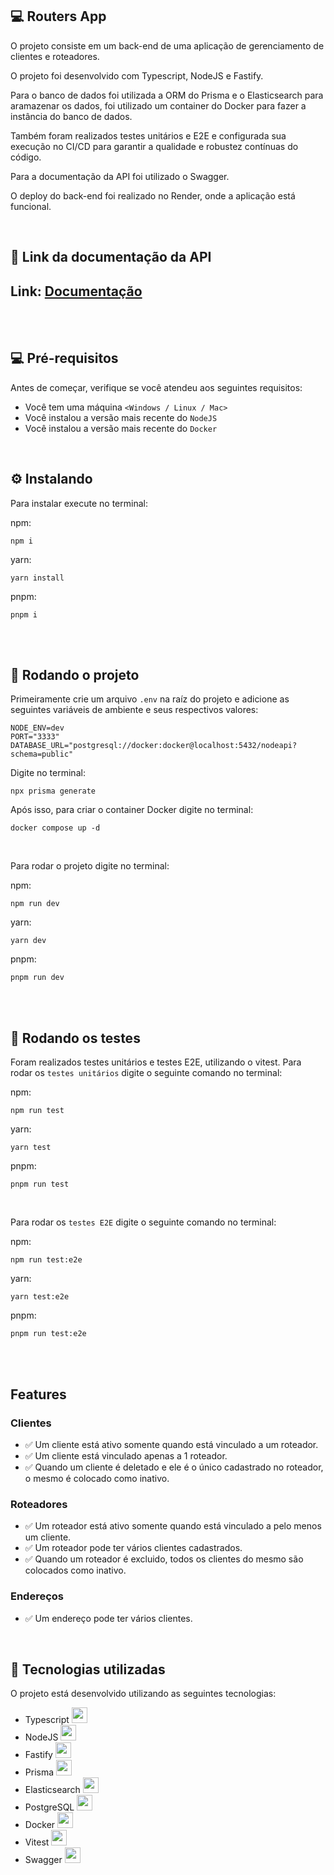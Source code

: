 ## 💻 Routers App 

O projeto consiste em um back-end de uma aplicação de gerenciamento de clientes e roteadores. 

O projeto foi desenvolvido com Typescript, NodeJS e Fastify.

Para o banco de dados foi utilizada a ORM do Prisma e o Elasticsearch para aramazenar os dados, foi utilizado um container do Docker para fazer a instância do banco de dados.

Também foram realizados testes unitários e E2E e configurada sua execução no CI/CD para garantir a qualidade e robustez contínuas do código.

Para a documentação da API foi utilizado o Swagger.

O deploy do back-end foi realizado no Render, onde a aplicação está funcional.


<br/>

## 📗 Link da documentação da API

<h2>Link: <a href="https://api-node-3q8n.onrender.com/docs" target="_blank" rel="external">Documentação</a></h2>

<br/>
<br/>

## 💻 Pré-requisitos

Antes de começar, verifique se você atendeu aos seguintes requisitos:
* Você tem uma máquina `<Windows / Linux / Mac>`
* Você instalou a versão mais recente do `NodeJS`
* Você instalou a versão mais recente do `Docker`

<br/>

## ⚙️ Instalando

Para instalar execute no terminal:

npm:
```
npm i
```

yarn:
```
yarn install
```

pnpm:
```
pnpm i
```

<br/>
<br/>

## 🚀 Rodando o projeto

Primeiramente crie um arquivo ```.env``` na raíz do projeto e adicione as seguintes variáveis de ambiente e seus respectivos valores:

```
NODE_ENV=dev
PORT="3333"
DATABASE_URL="postgresql://docker:docker@localhost:5432/nodeapi?schema=public"
```


Digite no terminal:

```
npx prisma generate
```


Após isso, para criar o container Docker digite no terminal:

```
docker compose up -d
```
<br/>

Para rodar o projeto digite no terminal:

npm:
```
npm run dev
```
yarn:
```
yarn dev
```

pnpm:
```
pnpm run dev
```

<br/>
<br/>

## 🧪 Rodando os testes

Foram realizados testes unitários e testes E2E, utilizando o vitest. Para rodar os ```testes unitários``` digite o seguinte comando no terminal:

npm:
```
npm run test
```
yarn:
```
yarn test
```

pnpm:
```
pnpm run test
```

<br/>


Para rodar os ```testes E2E``` digite o seguinte comando no terminal:

npm:
```
npm run test:e2e
```
yarn:
```
yarn test:e2e
```

pnpm:
```
pnpm run test:e2e
```

<br/>
<br/>

## Features

### Clientes

- ✅ Um cliente está ativo somente quando está vinculado a um roteador.
- ✅ Um cliente está vinculado apenas a 1 roteador.
- ✅ Quando um cliente é deletado e ele é o único cadastrado no roteador, o mesmo é colocado como inativo.

### Roteadores

- ✅ Um roteador está ativo somente quando está vinculado a pelo menos um cliente.
- ✅ Um roteador pode ter vários clientes cadastrados.
- ✅ Quando um roteador é excluido, todos os clientes do mesmo são colocados como inativo.

### Endereços

- ✅ Um endereço pode ter vários clientes.


<br/>



## 🚀 Tecnologias utilizadas

O projeto está desenvolvido utilizando as seguintes tecnologias:

- Typescript <img width="25px" height="25px" src="https://cdn.jsdelivr.net/gh/devicons/devicon@latest/icons/typescript/typescript-original.svg" />
- NodeJS <img width="25px" height="25px" src="https://cdn.jsdelivr.net/gh/devicons/devicon@latest/icons/nodejs/nodejs-original.svg" />
- Fastify <img width="25px" height="25px" src="https://cdn.jsdelivr.net/gh/devicons/devicon@latest/icons/fastify/fastify-original.svg" />
- Prisma <img width="25px" height="25px" src="https://cdn.jsdelivr.net/gh/devicons/devicon@latest/icons/prisma/prisma-original.svg" />
- Elasticsearch <img width="25px" height="25px" src="https://cdn.jsdelivr.net/gh/devicons/devicon@latest/icons/elasticsearch/elasticsearch-original.svg" />
- PostgreSQL <img width="25px" height="25px" src="https://cdn.jsdelivr.net/gh/devicons/devicon@latest/icons/postgresql/postgresql-original.svg" />
- Docker <img width="25px" height="25px" src="https://cdn.jsdelivr.net/gh/devicons/devicon@latest/icons/docker/docker-original.svg" />
- Vitest <img width="25px" height="25px" src="https://cdn.jsdelivr.net/gh/devicons/devicon@latest/icons/vitest/vitest-original.svg" />
- Swagger <img width="25px" height="25px" src="https://cdn.jsdelivr.net/gh/devicons/devicon@latest/icons/swagger/swagger-original.svg" />


